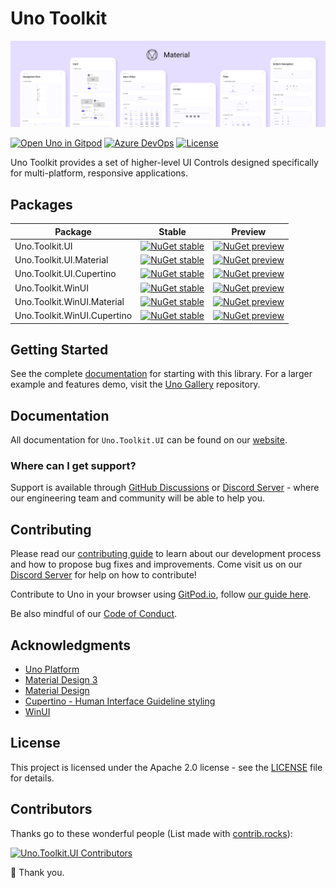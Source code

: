 # Uno Toolkit

<p align="center">
  <img src="doc/assets/material-toolkit-design-system.png" alt="Material Toolkit Design System">
</p>

[![Open Uno in Gitpod](https://gitpod.io/button/open-in-gitpod.svg)](https://gitpod.io/#https://github.com/unoplatform/uno.toolkit.ui)
[![Azure DevOps](https://uno-platform.visualstudio.com/Uno%20Platform/_apis/build/status/Uno%20Platform/Uno.WindowsCommunityToolkit%20-%20CI?branchName=unorel%2F7.1)](https://uno-platform.visualstudio.com/Uno%20Platform/_build/latest?definitionId=14&branchName=unorel%2F7.1)
[![License](https://img.shields.io/badge/License-Apache%202.0-blue.svg)](LICENSE.md)

Uno Toolkit provides a set of higher-level UI Controls designed specifically for multi-platform, responsive applications.

## Packages

Package|Stable|Preview
-|-|-
Uno.Toolkit.UI|[![NuGet stable](https://img.shields.io/nuget/v/Uno.Toolkit.UI?label=stable)](https://www.nuget.org/packages/Uno.Toolkit.UI)|[![NuGet preview](https://img.shields.io/nuget/vpre/Uno.Toolkit.UI?label=preview)](https://www.nuget.org/packages/Uno.Toolkit.UI)
Uno.Toolkit.UI.Material|[![NuGet stable](https://img.shields.io/nuget/v/Uno.Toolkit.UI.Material?label=stable)](https://www.nuget.org/packages/Uno.Toolkit.UI.Material)|[![NuGet preview](https://img.shields.io/nuget/vpre/Uno.Toolkit.UI.Material?label=preview)](https://www.nuget.org/packages/Uno.Toolkit.UI.Material)
Uno.Toolkit.UI.Cupertino|[![NuGet stable](https://img.shields.io/nuget/v/Uno.Toolkit.UI.Cupertino?label=stable)](https://www.nuget.org/packages/Uno.Toolkit.UI.Cupertino)|[![NuGet preview](https://img.shields.io/nuget/vpre/Uno.Toolkit.UI.Cupertino?label=preview)](https://www.nuget.org/packages/Uno.Toolkit.UI.Cupertino)
Uno.Toolkit.WinUI|[![NuGet stable](https://img.shields.io/nuget/v/Uno.Toolkit.WinUI?label=stable)](https://www.nuget.org/packages/Uno.Toolkit.WinUI)|[![NuGet preview](https://img.shields.io/nuget/vpre/Uno.Toolkit.WinUI?label=preview)](https://www.nuget.org/packages/Uno.Toolkit.WinUI)
Uno.Toolkit.WinUI.Material|[![NuGet stable](https://img.shields.io/nuget/v/Uno.Toolkit.WinUI.Material?label=stable)](https://www.nuget.org/packages/Uno.Toolkit.WinUI.Material)|[![NuGet preview](https://img.shields.io/nuget/vpre/Uno.Toolkit.WinUI.Material?label=preview)](https://www.nuget.org/packages/Uno.Toolkit.WinUI.Material)
Uno.Toolkit.WinUI.Cupertino|[![NuGet stable](https://img.shields.io/nuget/v/Uno.Toolkit.WinUI.Cupertino?label=stable)](https://www.nuget.org/packages/Uno.Toolkit.WinUI.Cupertino)|[![NuGet preview](https://img.shields.io/nuget/vpre/Uno.Toolkit.WinUI.Cupertino?label=preview)](https://www.nuget.org/packages/Uno.Toolkit.WinUI.Cupertino)

## Getting Started

See the complete [documentation](#documentation) for starting with this library.
For a larger example and features demo, visit the [Uno Gallery](https://github.com/unoplatform/uno.gallery) repository.

## Documentation

All documentation for `Uno.Toolkit.UI` can be found on our [website](https://platform.uno/docs/articles/external/uno.toolkit.ui/doc/getting-started.html).

### Where can I get support?

Support is available through [GitHub Discussions](https://github.com/unoplatform/uno/discussions) or [Discord Server](https://platform.uno/discord) - where our engineering team and community will be able to help you.

## Contributing

Please read our [contributing guide](https://github.com/unoplatform/uno/blob/master/CONTRIBUTING.md) to learn about our development process and how to propose bug fixes and improvements.
Come visit us on our [Discord Server](https://platform.uno/discord) for help on how to contribute!

Contribute to Uno in your browser using [GitPod.io](https://gitpod.io), follow [our guide here](https://platform.uno/docs/articles/features/working-with-gitpod.html).

Be also mindful of our [Code of Conduct](CODE_OF_CONDUCT.md).

## Acknowledgments

- [Uno Platform](https://platform.uno)
- [Material Design 3](https://m3.material.io/)
- [Material Design](https://material.io/design)
- [Cupertino - Human Interface Guideline styling](https://developer.apple.com/design/human-interface-guidelines)
- [WinUI](https://microsoft.github.io/microsoft-ui-xaml/)

## License

This project is licensed under the Apache 2.0 license - see the [LICENSE](LICENSE) file for details.

## Contributors

Thanks go to these wonderful people (List made with [contrib.rocks](https://contrib.rocks)):

[![Uno.Toolkit.UI Contributors](https://contrib.rocks/image?repo=unoplatform/uno.toolkit.ui)](https://github.com/unoplatform/uno.toolkit.ui/graphs/contributors)

💖 Thank you.

